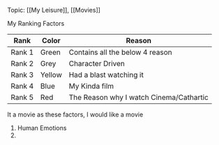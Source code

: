 Topic: [[My Leisure]], [[Movies]]

My Ranking Factors

| Rank   | Color  | Reason                                  |
| ------ | ------ | --------------------------------------- |
| Rank 1 | Green  | Contains all the below 4 reason         |
| Rank 2 | Grey   | Character Driven                        |
| Rank 3 | Yellow | Had a blast watching it                 |
| Rank 4 | Blue   | My Kinda film                           |
| Rank 5 | Red    | The Reason why I watch Cinema/Cathartic |


It a movie as these factors, I would like a movie
1. Human Emotions 
2. 
